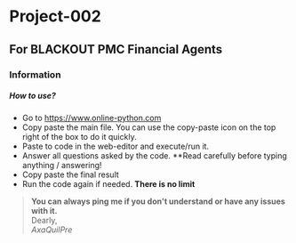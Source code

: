 # Project-002
## For BLACKOUT PMC Financial Agents
### **Information**
##### **How to use?**
- Go to https://www.online-python.com
- Copy paste the main file. You can use the copy-paste icon on the top right of the box to do it quickly.
- Paste to code in the web-editor and execute/run it.
- Answer all questions asked by the code. **Read carefully before typing anything / answering!
- Copy paste the final result
- Run the code again if needed. **There is no limit**

> **You can always ping me if you don't understand or have any issues with it.** 
<br /> Dearly,<br />
 *AxaQuilPre* 
